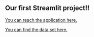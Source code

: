## Our first Streamlit project!!

[You can reach the application here.](https://mbv6-solarfind-solarfind-vd22pt.streamlitapp.com/)

[You can find the data set here.](https://opendata.stadt-muenster.de/dataset/solarkataster-m%C3%BCnster-solarpotenzial)
